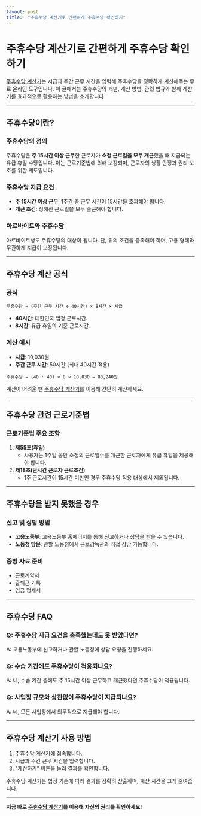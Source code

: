 ```yaml
---
layout: post
title:  "주휴수당 계산기로 간편하게 주휴수당 확인하기"
---
```



# 주휴수당 계산기로 간편하게 주휴수당 확인하기

[주휴수당 계산기](https://www.freeonlineutility.com/ko/app/weekly-holiday-pay-calculator/)는 시급과 주간 근무 시간을 입력해 주휴수당을 정확하게 계산해주는 무료 온라인 도구입니다. 이 글에서는 주휴수당의 개념, 계산 방법, 관련 법규와 함께 계산기를 효과적으로 활용하는 방법을 소개합니다.

---

## 주휴수당이란?

### 주휴수당의 정의
주휴수당은 **주 15시간 이상 근무**한 근로자가 **소정 근로일을 모두 개근**했을 때 지급되는 유급 휴일 수당입니다. 이는 근로기준법에 의해 보장되며, 근로자의 생활 안정과 권리 보호를 위한 제도입니다.

### 주휴수당 지급 요건
- **주 15시간 이상 근무**: 1주간 총 근무 시간이 15시간을 초과해야 합니다.
- **개근 조건**: 정해진 근로일을 모두 출근해야 합니다.

### 아르바이트와 주휴수당
아르바이트생도 주휴수당의 대상이 됩니다. 단, 위의 조건을 충족해야 하며, 고용 형태와 무관하게 지급이 보장됩니다.

---

## 주휴수당 계산 공식

### 공식
```
주휴수당 = (주간 근무 시간 ÷ 40시간) × 8시간 × 시급
```
- **40시간**: 대한민국 법정 근로시간.
- **8시간**: 유급 휴일의 기준 근로시간.

### 계산 예시
- **시급**: 10,030원
- **주간 근무 시간**: 50시간 (최대 40시간 적용)

```
주휴수당 = (40 ÷ 40) × 8 × 10,030 = 80,240원
```

계산이 어려울 땐 [주휴수당 계산기](https://www.freeonlineutility.com/ko/app/weekly-holiday-pay-calculator/)를 이용해 간단히 계산하세요.

---

## 주휴수당 관련 근로기준법

### 근로기준법 주요 조항
1. **제55조(휴일)**  
   - 사용자는 1주일 동안 소정의 근로일수를 개근한 근로자에게 유급 휴일을 제공해야 합니다.
2. **제18조(단시간 근로자 근로조건)**  
   - 1주 근로시간이 15시간 미만인 경우 주휴수당 적용 대상에서 제외됩니다.

---

## 주휴수당을 받지 못했을 경우

### 신고 및 상담 방법
- **고용노동부**: 고용노동부 홈페이지를 통해 신고하거나 상담을 받을 수 있습니다.
- **노동청 방문**: 관할 노동청에서 근로감독관과 직접 상담 가능합니다.

### 증빙 자료 준비
- 근로계약서
- 출퇴근 기록
- 임금 명세서

---

## 주휴수당 FAQ

### Q: 주휴수당 지급 요건을 충족했는데도 못 받았다면?  
A: 고용노동부에 신고하거나 관할 노동청에 상담 요청을 진행하세요.

### Q: 수습 기간에도 주휴수당이 적용되나요?  
A: 네, 수습 기간 중에도 주 15시간 이상 근무하고 개근했다면 주휴수당이 적용됩니다.

### Q: 사업장 규모와 상관없이 주휴수당이 지급되나요?  
A: 네, 모든 사업장에서 의무적으로 지급해야 합니다.

---

## 주휴수당 계산기 사용 방법

1. [주휴수당 계산기](https://www.freeonlineutility.com/ko/app/weekly-holiday-pay-calculator/)에 접속합니다.
2. 시급과 주간 근무 시간을 입력합니다.
3. "계산하기" 버튼을 눌러 결과를 확인합니다.

주휴수당 계산기는 법정 기준에 따라 결과를 정확히 산출하며, 계산 시간을 크게 줄여줍니다.

---

**지금 바로 [주휴수당 계산기](https://www.freeonlineutility.com/ko/app/weekly-holiday-pay-calculator/)를 이용해 자신의 권리를 확인하세요!**
